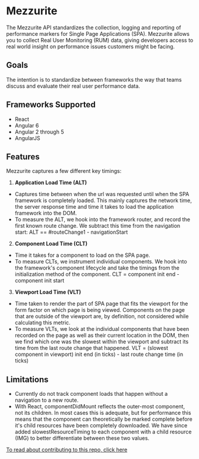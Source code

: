 
# Mezzurite

The Mezzurite API standardizes the collection, logging and reporting of performance markers for Single Page Applications (SPA). Mezzurite allows you to collect Real User Monitoring (RUM) data, giving developers access to real world insight on performance issues customers might be facing.

## Goals
The intention is to standardize between frameworks the way that teams discuss and evaluate their real user performance data.

## Frameworks Supported
- React
- Angular 6
- Angular 2 through 5
- AngularJS

## Features

Mezzurite captures a few different key timings:
1. **Application Load Time (ALT)**
- Captures time between when the url was requested until when the SPA framework is completely loaded. This mainly captures the network time, the server response time and time it takes to load the application framework into the DOM.
- To measure the ALT, we hook into the framework router, and record the first known route change. We subtract this time from the navigation start: ALT == #routeChange1 - navigationStart
  
2. **Component Load Time (CLT)**
- Time it takes for a component to load on the SPA page.
- To measure CLTs, we instrument individual components. We hook into the framework's component lifecycle and take the timings from the initialization method of the component. CLT = component init end - component init start
  
3. **Viewport Load Time (VLT)**
- Time taken to render the part of SPA page that fits the viewport for the form factor on which page is being viewed. Components on the page that are outside of the viewport are, by definition, not considered while calculating this metric.
- To measure VLTs, we look at the individual components that have been recorded on the page as well as their current location in the DOM, then we find which one was the slowest within the viewport and subtract its time from the last route change that happened. VLT = (slowest component in viewport) init end (in ticks) - last route change time (in ticks)

## Limitations
- Currently do not track component loads that happen without a navigation to a new route.
- With React, componentDidMount reflects the outer-most component, not its children. In most cases this is adequate, but for performance this means that the component can theoretically be marked complete before it's child resources have been completely downloaded. We have since added slowestResourceTiming to each component with a child resource (IMG) to better differentiate between these two values.







[To read about contributing to this repo, click here](CONTRIBUTING.md)
